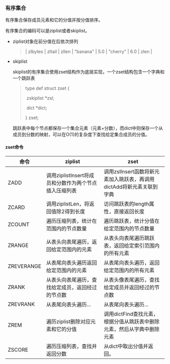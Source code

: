 ### 有序集合

有序集合保存成员元素和它的分值并按分值排序。

有序集合的编码可以是ziplist或者skiplist。

- ziplist对象在前分值在后依次排列

  > | zlbytes | zltail | zllen | "banana" | 5.0  | "cherry" | 6.0  | zlen |

- skiplist

  skiplist的有序集合使用zset结构作为底层实现，一个zset结构包含一个字典和一个跳跃表

  > type def struct zset {
  >
  > ​	zskiplist *zsl;
  >
  > ​	dict *dict;
  >
  > } zset;

  跳跃表中每个节点都保存一个集合元素（元素+分数），而dict中则保存一个从成员到分数的映射，可以在O(1)的复杂度下查找给定集合成员的分值。

#### zset命令

 

| 命令       | ziplist                                               | zset                                                         |
| ---------- | ----------------------------------------------------- | ------------------------------------------------------------ |
| ZADD       | 调用ziplistInsert将成员和分数作为两个节点插入压缩列表 | 调用zslInsert函数将新元素加入跳跃表，再调用dictAdd将新元素关联到字典 |
| ZCARD      | 调用ziplistLen，将返回值除2得到长度                   | 访问跳跃表的length属性，直接返回长度                         |
| ZCOUNT     | 遍历压缩列表，统计在范围内的节点数量                  | 遍历跳跃表，统计分值在给定范围内的节点数量                   |
| ZRANGE     | 从表头向表尾遍历，返回给定范围内的元素                | 从表头向表尾遍历跳跃表，返回给定索引范围内的所有元素         |
| ZREVERANGE | 从表尾向表头遍历返回给定范围内的元素                  | 从表尾向表头遍历，返回给定范围内的所有元素                   |
| ZRANK      | 从表头向表尾遍历，查找给定成员，返回经过的节点数      | 从表头像表尾遍历，查找给定成员并返回经过的节点数             |
| ZREVRANK   | 从表尾向表头遍历...                                   | 从表尾向表头遍历...                                          |
| ZREM       | 遍历ziplist删除对应元素和它的分值                     | 调用dictFind查找元素，根据分值从跳跃表中删除元素，然后从字典中删除元素 |
| ZSCORE     | 遍历压缩列表，查找并返回分数                          | 从dict中取出分值并返回。                                     |

